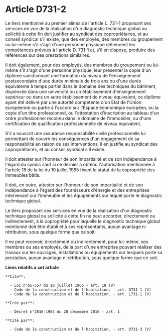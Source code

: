 # Article D731-2

Le tiers mentionné au premier alinéa de l'article L. 731-1 proposant ses services en vue de la réalisation d'un diagnostic
technique global ou sollicité à cette fin doit justifier au syndicat des copropriétaires, et au conseil syndical s'il existe,
que des employés, des membres du groupement ou lui-même s'il s'agit d'une personne physique détiennent les compétences
prévues à l'article D. 731-1 et, s'il en dispose, produire des références sur des prestations similaires. 

Il doit également, pour des employés, des membres du groupement ou lui-même s'il s'agit d'une personne physique, leur
présenter la copie d'un diplôme sanctionnant une formation du niveau de l'enseignement postsecondaire d'une durée minimale de
trois ans ou d'une durée équivalente à temps partiel dans le domaine des techniques du bâtiment, dispensée dans une
université ou un établissement d'enseignement supérieur ou dans un autre établissement de niveau équivalent, ce diplôme ayant
été délivré par une autorité compétente d'un Etat de l'Union européenne ou partie à l'accord sur l'Espace économique
européen, ou la copie d'un titre professionnel, ou l'attestation d'inscription au tableau d'un ordre professionnel reconnu
dans le domaine de l'immobilier, ou d'une certification de qualification professionnelle de niveau équivalent. 

S'il a souscrit une assurance responsabilité civile professionnelle lui permettant de couvrir les conséquences d'un
engagement de sa responsabilité en raison de ses interventions, il en justifie au syndicat des copropriétaires, et au conseil
syndical s'il existe. 

Il doit attester sur l'honneur de son impartialité et de son indépendance à l'égard du syndic sauf si ce dernier a obtenu
l'autorisation mentionnée à l'article 18 de la loi du 10 juillet 1965 fixant le statut de la copropriété des immeubles
bâtis. 

Il doit, en outre, attester sur l'honneur de son impartialité et de son indépendance à l'égard des fournisseurs d'énergie et
des entreprises intervenant sur l'immeuble et les équipements sur lequel porte le diagnostic technique global. 

Le tiers proposant ses services en vue de la réalisation d'un diagnostic technique global ou sollicité à cette fin ne peut
accorder, directement ou indirectement, à la copropriété pour laquelle le diagnostic technique global mentionné doit être
établi et à ses représentants, aucun avantage ni rétribution, sous quelque forme que ce soit. 

Il ne peut recevoir, directement ou indirectement, pour lui-même, ses membres ou ses employés, de la part d'une entreprise
pouvant réaliser des travaux sur les ouvrages, installations ou équipements sur lesquels porte sa prestation, aucun avantage
ni rétribution, sous quelque forme que ce soit.

**Liens relatifs à cet article**

	**Cite**:

	  - Loi n°65-557 du 10 juillet 1965 - art. 18 (V)
	  - Code de la construction et de l'habitation. - art. D731-1 (V)
	  - Code de la construction et de l'habitation. - art. L731-1 (V)

	**Créé par**:

	  - Décret n°2016-1965 du 28 décembre 2016 - art. 1

	**Cité par**:

	  - Code de la construction et de l'habitation. - art. D731-3 (V)
